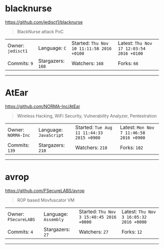 # blacknurse

https://github.com/jedisct1/blacknurse
<blockquote>
BlackNurse attack PoC
</blockquote>

<table>
<tr><td>Owner: <code>jedisct1</code></td>
    <td>Language: <code>C</code></td>
    <td>Started: <code>Thu Nov 10 11:11:58 2016 +0100</code></td>
    <td>Latest: <code>Thu Nov 17 12:03:54 2016 +0100</code></td></tr>
<tr><td>Commits: <code>9</code></td>
    <td>Stargazers: <code>168</code></td>
    <td>Watchers: <code>168</code></td>
    <td>Forks: <code>66</code></td></tr>
</table>

---

# AtEar

https://github.com/NORMA-Inc/AtEar
<blockquote>
Wireless Hacking, WiFi Security, Vulnerability Analyzer, Pentestration
</blockquote>

<table>
<tr><td>Owner: <code>NORMA-Inc</code></td>
    <td>Language: <code>JavaScript</code></td>
    <td>Started: <code>Tue Aug 11 11:44:33 2015 +0900</code></td>
    <td>Latest: <code>Mon Nov 7 11:46:58 2016 +0900</code></td></tr>
<tr><td>Commits: <code>139</code></td>
    <td>Stargazers: <code>210</code></td>
    <td>Watchers: <code>210</code></td>
    <td>Forks: <code>102</code></td></tr>
</table>

---

# avrop

https://github.com/FSecureLABS/avrop
<blockquote>
ROP based Movfuscator VM
</blockquote>

<table>
<tr><td>Owner: <code>FSecureLABS</code></td>
    <td>Language: <code>Assembly</code></td>
    <td>Started: <code>Thu Nov 3 15:40:45 2016 +0000</code></td>
    <td>Latest: <code>Thu Nov 3 16:05:32 2016 +0000</code></td></tr>
<tr><td>Commits: <code>4</code></td>
    <td>Stargazers: <code>27</code></td>
    <td>Watchers: <code>27</code></td>
    <td>Forks: <code>12</code></td></tr>
</table>

---

